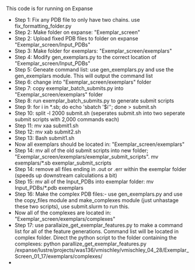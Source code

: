 This code is for running on Expanse

- Step 1: Fix any PDB file to only have two chains. use fix_formatting_folder.py
- Step 2: Make folder on expanse: "Exemplar_screen"
- Step 2: Upload fixed PDB files to folder on expanse "Exemplar_screen/Input_PDBs"
- Step 3: Make folder for exemplars: "Exemplar_screen/exemplars"
- Step 4: Modify gen_exemplars.py to the correct location of "Exemplar_screen/Input_PDBs"
- Step 5: Geneate command list: use gen_exemplars.py and use the gen_exemplars module. This will output the command list
- Step 6: change into "Exemplar_screen/exemplars" folder
- Step 7: copy exemplar_batch_submits.py into "Exemplar_screen/exemplars" folder
- Step 8: run exemplar_batch_submits.py to generate submit scripts
- Step 9: for i in *.sb; do echo 'sbatch '$i''; done > submit.sh
- Step 10: split -l 2000 submit.sh (seperates submit.sh into two seperate submit scripts with 2,000 commands each)
- Step 11: mv xaa submit1.sh
- Step 12: mv xab submit2.sh
- Step 13: Bash submit1.sh
- Now all exemplars should be located in: "Exemplar_screen/exemplars"
- Step 14: mv all of the old submit scripts into new folder; "Exemplar_screen/exemplars/exemplar_submit_scripts". mv exemplars/*.sb exemplar_submit_scripts
- Step 14: remove all files ending in .out or .err within the exemplar folder (speeds up downstream calculations a bit)
- Step 15: mv all of the Input_PDBs into exemplar folder: mv Input_PDBs/*.pdb exemplars
- Step 16:  Make the complex PDB files:- use gen_exemplars.py and use the copy_files module and make_complexes module (just unhastage these two scripts), use submit.slurm to run this.
- Now all of the complexes are located in: "Exemplar_screen/exemplars/complexes"
- Step 17: use parallaize_get_exemplar_features.py to make a command list for all of the feature generations. Command list will be located in complex folder. Direct the python script to the folder containing the complexes: python parallize_get_exemplar_features.py /expanse/lustre/projects/was136/vmischley/vmischley_04_28/Exemplar_Screen_01_17/exemplars/complexes/
- 

